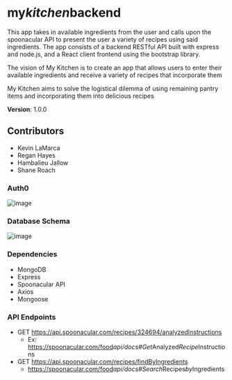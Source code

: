 # my*kitchen*backend

This app takes in available ingredients from the user and calls upon the spoonacular API to present the user a variety of recipes using said ingredients. The app consists of a backend RESTful API built with express and node.js, and a React client frontend using the bootstrap library.

The vision of My Kitchen is to create an app that allows users to enter their available ingredients and receive a variety of recipes that incorporate them

My Kitchen aims to solve the logistical dilemma of using remaining pantry items and incorporating them into delicious recipes

**Version**: 1.0.0

## Contributors

* Kevin LaMarca
* Regan Hayes
* Hambalieu Jallow
* Shane Roach

### Auth0

![image](301*MyKitchen.png)

### Database Schema

![image](myKitchen_schema.png)

### Dependencies

* MongoDB
* Express
* Spoonacular API
* Axios
* Mongoose

### API Endpoints

* GET <https://api.spoonacular.com/recipes/324694/analyzedInstructions>
  * Ex: <https://spoonacular.com/food>*api/docs#Get*Analyzed*Recipe*Instructions
* GET <https://api.spoonacular.com/recipes/findByIngredients>
  * <https://spoonacular.com/food>*api/docs#Search*Recipes*by*Ingredients
